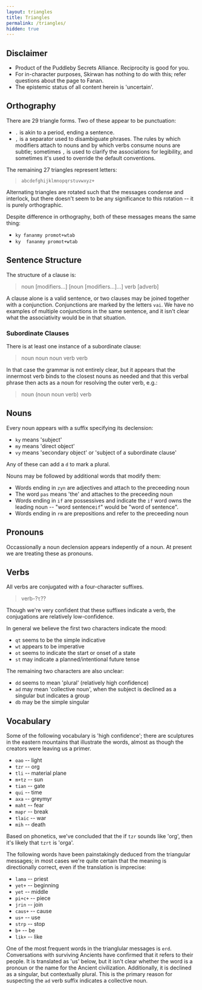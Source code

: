 ```yaml
---
layout: triangles
title: Triangles
permalink: /triangles/
hidden: true
---
```


## Disclaimer

- Product of the Puddleby Secrets Alliance.  Reciprocity is good for you.
- For in-character purposes, Skirwan has nothing to do with this; refer questions about the page to Fanan.
- The epistemic status of all content herein is 'uncertain'.

## Orthography

There are 29 triangle forms.  Two of these appear to be punctuation:

- `.` is akin to a period, ending a sentence.
- `,` is a separator used to disambiguate phrases.  The rules by which modifiers attach to nouns and by which verbs consume nouns are subtle; sometimes `,` is used to clarify the associations for legibility, and sometimes it's used to override the default conventions.

The remaining 27 triangles represent letters:

> `abcdefghijklmnopqrstuvwxyz+`

Alternating triangles are rotated such that the messages condense and interlock, but there doesn't seem to be any significance to this rotation -- it is purely orthographic.

Despite difference in orthography, both of these messages means the same thing:

- `ky fananmy promot+wtab`
- `ky  fananmy promot+wtab`

## Sentence Structure

The structure of a clause is:

> noun [modifiers...] [noun [modifiers...]...] verb [adverb]

A clause alone is a valid sentence, or two clauses may be joined together with a conjunction.  Conjunctions are marked by the letters `vai`.  We have no examples of multiple conjunctions in the same sentence, and it isn't clear what the associativity would be in that situation.

### Subordinate Clauses

There is at least one instance of a subordinate clause:

> noun noun noun verb verb

In that case the grammar is not entirely clear, but it appears that the innermost verb binds to the closest nouns as needed and that this verbal phrase then acts as a noun for resolving the outer verb, e.g.:

> noun (noun noun verb) verb

## Nouns

Every noun appears with a suffix specifying its declension:

- `ky` means 'subject'
- `my` means 'direct object'
- `vy` means 'secondary object' or 'subject of a subordinate clause'

Any of these can add a `d` to mark a plural.

Nouns may be followed by additional words that modify them:
- Words ending in `zyn` are adjectives and attach to the preceeding noun
- The word `pas` means 'the' and attaches to the preceeding noun
- Words ending in `if` are possessives and indicate the `if` word owns the leading noun -- "word sentence`if`" would be "word of sentence".
- Words ending in `rm` are prepositions and refer to the preceeding noun

## Pronouns

Occassionally a noun declension appears indepently of a noun.  At present we are treating these as pronouns.

## Verbs

All verbs are conjugated with a four-character suffixes.

> verb-?`t`??

Though we're very confident that these suffixes indicate a verb, the conjugations are relatively low-confidence.

In general we believe the first two characters indicate the mood:

- `qt` seems to be the simple indicative
- `wt` appears to be imperative
- `ot` seems to indicate the start or onset of a state
- `st` may indicate a planned/intentional future tense

The remaining two characters are also unclear:

- `dd` seems to mean 'plural' (relatively high confidence)
- `ad` may mean 'collective noun', when the subject is declined as a singular but indicates a group
- `db` may be the simple singular


## Vocabulary

Some of the following vocabulary is 'high confidence'; there are sculptures in the eastern mountains that illustrate the words, almost as though the creators were leaving us a primer.

- `oao` -- light
- `tzr` -- org
- `tli` -- material plane
- `m+tz` -- sun
- `tian` -- gate
- `qui` -- time
- `axa` -- greymyr
- `maht` -- fear
- `mapr` -- break
- `tlaic` -- war
- `mih` -- death

Based on phonetics, we've concluded that the if `tzr` sounds like 'org', then it's likely that `tzrt` is 'orga'.

The following words have been painstakingly deduced from the triangular messages; in most cases we're quite certain that the meaning is directionally correct, even if the translation is imprecise:

- `lama` -- priest
- `yet+` -- beginning
- `yet` -- middle
- `pi+c+` -- piece
- `jrin` -- join
- `caus+` -- cause
- `us+` -- use
- `strp` -- stop
- `b+` -- be
- `lik+` -- like

One of the most frequent words in the trianglular messages is `erd`.  Conversations with surviving Ancients have
confirmed that it refers to their people.  It is translated as 'us' below, but it isn't clear whether the word is a
pronoun or the name for the Ancient civilization.  Additionally, it is declined as a singular, but contextually plural.
This is the primary reason for suspecting the `ad` verb suffix indicates a collective noun.
